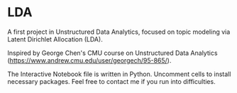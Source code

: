 # LDA
A first project in Unstructured Data Analytics, focused on topic modeling via Latent Dirichlet Allocation (LDA).

Inspired by George Chen's CMU course on Unstructured Data Analytics (https://www.andrew.cmu.edu/user/georgech/95-865/).

The Interactive Notebook file is written in Python. Uncomment cells to install necessary packages. Feel free to contact me if you run into difficulties. 
